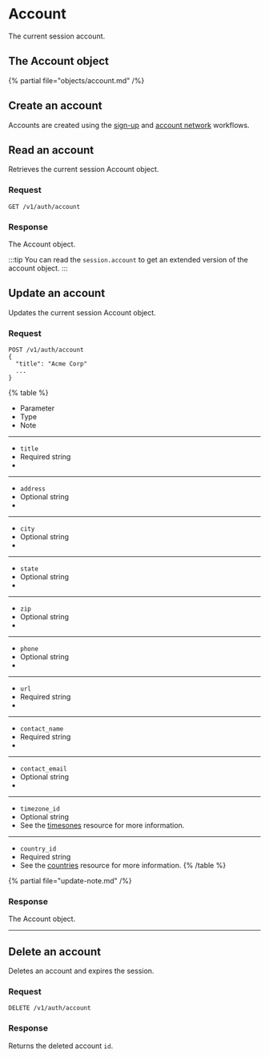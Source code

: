 <script setup>
import CustomComponent from 'components/Foo.vue'
</script>

# Account

The current session account.


## The Account object

{% partial file="objects/account.md" /%}



## Create an account

Accounts are created using the [sign-up](/docs/signup) and [account network](/docs/account-networking) workflows.



## Read an account

Retrieves the current session Account object.

### Request 

```shell
GET /v1/auth/account
```

### Response

The Account object.

:::tip
You can read the `session.account` to get an extended version of the account object.
:::


## Update an account

Updates the current session Account object.

### Request

```shell
POST /v1/auth/account
{
  "title": "Acme Corp"
  ...
}
```

{% table %}
* Parameter
* Type
* Note
---
* `title`
* Required string
* 
---
* `address`
* Optional string
* 
---
* `city`
* Optional string
* 
---
* `state`
* Optional string
* 
---
* `zip`
* Optional string
* 
---
* `phone`
* Optional string
* 
---
* `url`
* Required string
* 
---
* `contact_name`
* Required string
* 
---
* `contact_email`
* Optional string
* 
---
* `timezone_id`
* Optional string
* See the [timesones](/docs/timezones) resource for more information.
---
* `country_id`
* Required string
* See the [countries](/docs/countries) resource for more information.
{% /table %}

{% partial file="update-note.md" /%}

### Response

The Account object.

---

## Delete an account

Deletes an account and expires the session.

### Request

```shell
DELETE /v1/auth/account
```

### Response

Returns the deleted account `id`.

